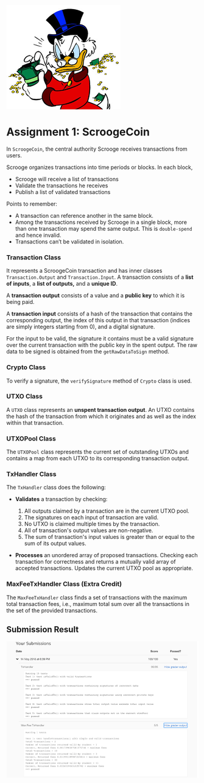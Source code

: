 ![](./img/scrooge.jpg)

Assignment 1: ScroogeCoin
=============================

In `ScroogeCoin`, the central authority Scrooge receives transactions from users. 

Scrooge organizes transactions into time periods or blocks. In each block, 

  * Scrooge will receive a list of transactions
  * Validate the transactions he receives
  * Publish a list of validated transactions
  
Points to remember:

  * A transaction can reference another in the same block. 
  * Among the transactions received by Scrooge in a single block, more than 
  one transaction may spend the same output. This is `double-spend` and hence 
  invalid. 
  * Transactions can’t be validated in isolation.

### Transaction Class
It represents a ScroogeCoin transaction and has inner classes `Transaction.Output` 
and `Transaction.Input`. A transaction consists of a **list of inputs**, 
a **list of outputs,** and a **unique ID**. 

A **transaction output** consists of a value and a **public key** to which it is 
being paid. 

A **transaction input** consists of a hash of the transaction that contains 
the corresponding output, the index of this output in that transaction 
(indices are simply integers starting from 0), and a digital signature. 

For the input to be valid, the signature it contains must be a valid signature 
over the current transaction with the public key in the spent output. The
raw data to be signed is obtained from the `getRawDataToSign` method.

### Crypto Class
To verify a signature, the `verifySignature` method of `Crypto` class is used.

### UTXO Class
A `UTXO` class represents an **unspent transaction output**. An UTXO contains 
the hash of the transaction from which it originates and as well as the index 
within that transaction. 

### UTXOPool Class
The  `UTXOPool` class represents the current set of outstanding UTXOs and 
contains a map from each UTXO to its corresponding transaction output.

### TxHandler Class
The `TxHandler` class  does the following:

  * **Validates** a transaction by checking:
    1. All outputs claimed by a transaction are in the current UTXO pool.
    1. The signatures on each input of transaction are valid.
    1. No UTXO is claimed multiple times by the transaction.
    1. All of transaction's output values are non-negative. 
    1. The sum of transaction's input values is greater than or equal to the 
    sum of its output values.
    
  * **Processes** an unordered array of proposed transactions. Checking each 
  transaction for correctness and returns a mutually valid array of accepted 
  transactions. Updates the current UTXO pool as appropriate.

### MaxFeeTxHandler Class (Extra Credit)
The `MaxFeeTxHandler` class  finds a set of transactions with the maximum 
total transaction fees, i.e., maximum total sum over all the transactions in the 
set of the provided transactions.

## Submission Result
![](./img/assgnmt1-results.png)

